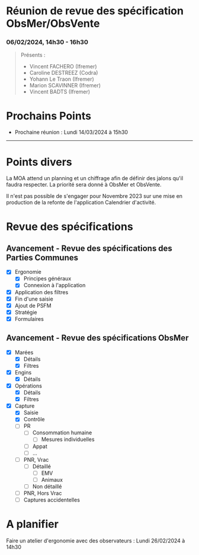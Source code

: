 # Réunion de revue des spécification ObsMer/ObsVente

### 06/02/2024, 14h30 - 16h30

> Présents :
> - Vincent FACHERO (Ifremer)
> - Caroline DESTREEZ (Codra)
> - Yohann Le Traon (Ifremer)
> - Marion SCAVINNER (Ifremer)
> - Vincent BADTS (Ifremer)


# Prochains Points

- Prochaine réunion : Lundi 14/03/2024 à 15h30

---

# Points divers

La MOA attend un planning et un chiffrage afin de définir des jalons qu'il faudra respecter.
La priorité sera donné à ObsMer et ObsVente.

Il n'est pas possible de s'engager pour Novembre 2023 sur une mise en production de la refonte de l'application Calendrier d'activité.



# Revue des spécifications

## Avancement - Revue des spécifications des Parties Communes

- [X] Ergonomie 
  - [X] Principes généraux
  - [X] Connexion à l'application
- [X] Application des filtres
- [X] Fin d'une saisie
- [X] Ajout de PSFM
- [X] Stratégie
- [X] Formulaires

## Avancement - Revue des spécifications ObsMer

- [X] Marées
  - [X] Détails
  - [X] Filtres
- [X] Engins
  - [X] Détails
- [X] Opérations
  - [X] Détails 
  - [X] Filtres
- [X] Capture
  - [X] Saisie
  - [X] Contrôle
  - [ ] PR
    - [ ] Consommation humaine
      - [ ] Mesures individuelles
    - [ ] Appat
    - [ ] ...
  - [ ] PNR, Vrac
    - [ ] Détaillé
      - [ ] EMV
      - [ ] Animaux
    - [ ] Non détaillé
  - [ ] PNR, Hors Vrac
  - [ ] Captures accidentelles

# A planifier

Faire un atelier d'ergonomie avec des observateurs : Lundi 26/02/2024 à 14h30